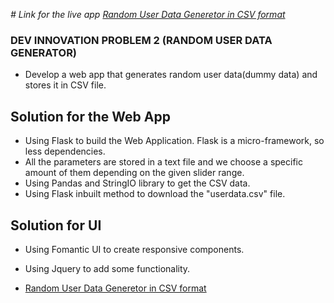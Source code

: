 *# Link for the live app
[Random User Data Generetor in CSV format](https://problemsolver-ac0k.onrender.com/)*

### DEV INNOVATION PROBLEM 2 (RANDOM USER DATA GENERATOR)
- Develop a web app that generates random user data(dummy data) and stores it in CSV file.

## Solution for the Web App
- Using Flask to build the Web Application. Flask is a micro-framework, so less dependencies.
- All the parameters are stored in a text file and we choose a specific amount of them depending on the given slider range.
- Using Pandas and StringIO library to get the CSV data.
- Using Flask inbuilt method to download the "userdata.csv" file.

 ## Solution for UI
 - Using Fomantic UI to create responsive components.
 - Using Jquery to add some functionality.

- [Random User Data Generetor in CSV format](https://problemsolver-ac0k.onrender.com/)

